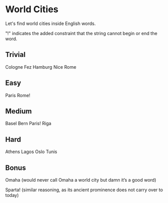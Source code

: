 # World Cities
Let's find world cities inside English words.

"!" indicates the added constraint that the string cannot begin or end the word.

## Trivial
Cologne  Fez  Hamburg  Nice  Rome

## Easy
Paris  Rome!

## Medium
Basel  Bern  Paris!  Riga

## Hard
Athens  Lagos  Oslo  Tunis

## Bonus
Omaha (would never call Omaha a world city but damn it’s a good word)

Sparta! (similar reasoning, as its ancient prominence does not carry over to today)
